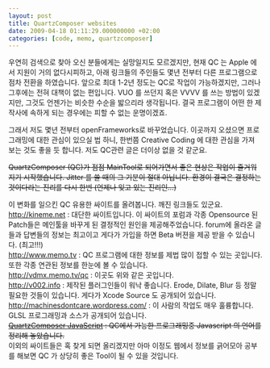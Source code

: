 ```yaml
---
layout: post
title: QuartzComposer websites
date: 2009-04-18 01:11:29.000000000 +02:00
categories: [code, memo, quartzcomposer]
---
```

우연히 검색으로 찾아 오신 분들에게는 실망일지도 모르겠지만,
현재 QC 는 Apple 에서 지원이 거의 없다시피하고, 아래 링크들의 주인들도 몇년 전부터 다른 프로그램으로 점차 전환을 하였습니다.
앞으로 최대 1-2년 정도는 QC로 작업이 가능하겠지만, 그러나 그후에는 전혀 대책이 없는 편입니다. VUO 를 쓰던지 혹은 VVVV 를 쓰는 방법이 있겠지만, 그것도 언젠가는 비슷한 수순을 밟으리라 생각됩니다. 결국 프로그램이 어떤 한 제작사에 속하게 되는 경우에는 피할 수 없는 운명이겠죠.

그래서 저도 몇년 전부터 openFrameworks로 바꾸었습니다.
이곳까지 오셨으면 프로그래밍에 대한 관심이 있으실 법 하니, 한번쯤 Creative Coding 에 대한 관심을 가져 보는 것도 좋을 듯 합니다.
저도 QC관련 글은 더이상 없을 것 같군요.

~~QuartzComposer (QC)가 점점 MainTool로 되어가면서 좋은 현상은 작업이 즐거워 지기 시작했습니다.
Jitter 를 쓸 때의 그 기분이 절대 아닙니다.
환경이 결국은 결정하는 것이다라는 진리를 다시 한번 (언제나 잊고 있는 진리인...)~~    

이 변화를 일으킨 QC 유용한 싸이트를 올려봅니다. 깨진 링크들도 있군요.    
<a href="http://kineme.net/">http://kineme.net</a> : 대단한 싸이트입니다. 이 싸이트의 포럼과 각종 Opensource 된 Patch들은 메인툴을 바꾸게 된 결정적인 원인을 제공해주었습니다. forum에 올라온 글들과 답변들의 정보는 최고이고 게다가 가입을 하면 Beta 버젼을 제공 받을 수 있습니다. (최고!!!)    
<a href="http://www.memo.tv/">http://www.memo.tv</a> : QC 프로그램에 대한 정보를 제법 많이 접할 수 있는 곳입니다. 또한 각종 연관된 정보를 한눈에 볼 수 있습니다.    
<a href="http://vdmx.memo.tv/qc">http://vdmx.memo.tv/qc</a> : 이곳도 위와 같은 곳입니다.    
<a href="http://002.vade.info/">http://v002.info</a> : 제작된 플러그인들이 워낙 좋습니다. Erode, Dilate, Blur 등 정말 필요한 것들이 있습니다. 게다가 Xcode Source 도 공개되어 있습니다.    
<a href="http://machinesdontcare.wordpress.com/">http://machinesdontcare.wordpress.com/</a> : 이 사람의 작업도 매우 훌륭합니다. GLSL 프로그래밍과 소스가 공개되어 있습니다.    
<del datetime="2014-05-07T10:08:23+00:00"><a href="http://www.cybero.co.uk/QuartzComposerJavaScriptGuide-Eng/index.html">QuartzComposer JavaScript</a> : QC에서 가능한 프로그래밍중 Javascript 의 언어를 정리해 놓았습니다.</del>    
이외의 싸이트들은 혹 찾게 되면 올리겠지만 아마 이정도 웹에서 정보를 긁어모아 공부를 해보면 QC 가 상당히 좋은 Tool이 될 수 있을 것입니다.
